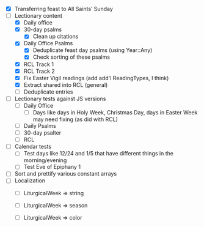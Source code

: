 - [x] Transferring feast to All Saints’ Sunday
- [ ] Lectionary content
  - [x] Daily office
  - [x] 30-day psalms
    - [x] Clean up citations
  - [x] Daily Office Psalms
    - [x] Deduplicate feast day psalms (using Year::Any)
    - [x] Check sorting of these psalms
  - [x] RCL Track 1
  - [x] RCL Track 2
  - [x] Fix Easter Vigil readings (add add'l ReadingTypes, I think)
  - [x] Extract shared into RCL (general)
  - [ ] Deduplicate entries
- [ ] Lectionary tests against JS versions
  - [ ] Daily Office
    - [ ] Days like days in Holy Week, Christmas Day, days in Easter Week may need fixing (as did with RCL)
  - [ ] Daily Psalms
  - [ ] 30-day psalter
  - [ ] RCL
- [ ] Calendar tests
  - [ ] Test days like 12/24 and 1/5 that have different things in the morning/evening
  - [ ] Test Eve of Epiphany 1
- [ ] Sort and prettify various constant arrays
- [ ] Localization
  - [ ] LiturgicalWeek => string
  - [ ] LiturgicalWeek => season
  - [ ] LiturgicalWeek => color

